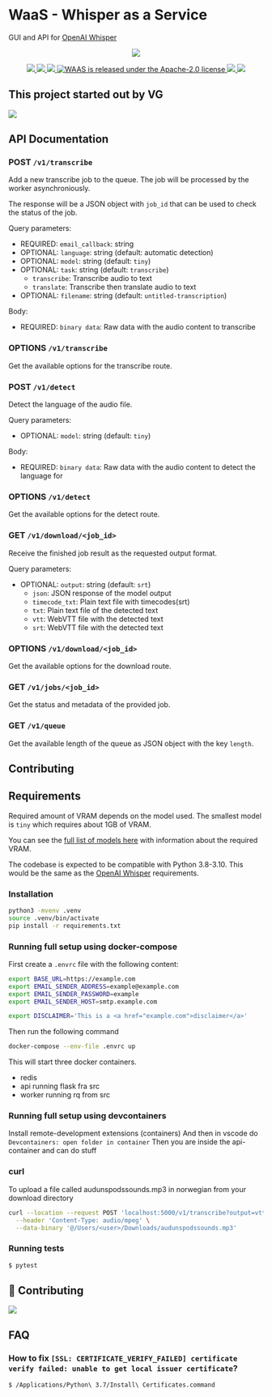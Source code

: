 # WaaS - Whisper as a Service

GUI and API for [OpenAI Whisper](https://github.com/openai/whisper)

<div align="center">
  <img src="https://user-images.githubusercontent.com/195266/218677028-632f0a49-c089-486a-ad7f-418c07214876.png" />
</div>

<p align="center">
  <a href="https://github.com/schibsted/WAAS/graphs/contributors">
      <img src="https://img.shields.io/github/contributors/schibsted/WAAS?style=for-the-badge"/>
  </a>
  <a href="https://github.com/schibsted/WAAS/stargazers">
      <img src="https://img.shields.io/github/stars/schibsted/WAAS?style=for-the-badge"/>
  </a>
  <a href="https://github.com/schibsted/WAAS/network/members">
      <img src="https://img.shields.io/github/forks/schibsted/WAAS?style=for-the-badge"/>
  </a>
  <a href="https://github.com/schibsted/WAAS/blob/main/LICENSE">
    <img src="https://img.shields.io/github/license/schibsted/WAAS?style=for-the-badge" alt="WAAS is released under the Apache-2.0 license" />
  </a>
  <a href="https://github.com/schibsted/WAAS/issues?q=is:issue+sort:updated-desc+is:open">
    <img src="https://img.shields.io/github/issues-raw/schibsted/WAAS?style=for-the-badge" />
  </a>
  <a href="https://github.com/schibsted/WAAS/issues?q=is:issue+sort:updated-desc+is:closed">
    <img src="https://img.shields.io/github/issues-closed-raw/schibsted/WAAS?style=for-the-badge" />
  </a>
</p>

## This project started out by VG

<img src="https://imbo.vgc.no/s/rUWUC9P" />

## API Documentation

### POST `/v1/transcribe`

Add a new transcribe job to the queue. The job will be processed by the worker asynchroniously.

The response will be a JSON object with `job_id` that can be used to check the status of the job.

Query parameters:

- REQUIRED: `email_callback`: string
- OPTIONAL: `language`: string (default: automatic detection)
- OPTIONAL: `model`: string (default: `tiny`)
- OPTIONAL: `task`: string (default: `transcribe`)
  - `transcribe`: Transcribe audio to text
  - `translate`: Transcribe then translate audio to text
- OPTIONAL: `filename`: string (default: `untitled-transcription`)

Body:

- REQUIRED: `binary data`: Raw data with the audio content to transcribe

### OPTIONS `/v1/transcribe`

Get the available options for the transcribe route.

### POST `/v1/detect`

Detect the language of the audio file.

Query parameters:

- OPTIONAL: `model`: string (default: `tiny`)

Body:

- REQUIRED: `binary data`: Raw data with the audio content to detect the language for

### OPTIONS `/v1/detect`

Get the available options for the detect route.

### GET `/v1/download/<job_id>`

Receive the finished job result as the requested output format.

Query parameters:

- OPTIONAL: `output`: string (default: `srt`)
  - `json`: JSON response of the model output
  - `timecode_txt`: Plain text file with timecodes(srt)
  - `txt`: Plain text file of the detected text
  - `vtt`: WebVTT file with the detected text
  - `srt`: WebVTT file with the detected text

### OPTIONS `/v1/download/<job_id>`

Get the available options for the download route.

### GET `/v1/jobs/<job_id>`

Get the status and metadata of the provided job.

### GET `/v1/queue`

Get the available length of the queue as JSON object with the key `length`.

## Contributing

## Requirements

Required amount of VRAM depends on the model used. The smallest model is `tiny` which requires about 1GB of VRAM.

You can see the [full list of models here](https://github.com/openai/whisper#available-models-and-languages) with information about the required VRAM.

The codebase is expected to be compatible with Python 3.8-3.10. This would be the same as the [OpenAI Whisper](https://github.com/openai/whisper#setup) requirements.

### Installation

```sh
python3 -mvenv .venv
source .venv/bin/activate
pip install -r requirements.txt
```

### Running full setup using docker-compose

First create a `.envrc` file with the following content:

```sh
export BASE_URL=https://example.com
export EMAIL_SENDER_ADDRESS=example@example.com
export EMAIL_SENDER_PASSWORD=example
export EMAIL_SENDER_HOST=smtp.example.com

export DISCLAIMER='This is a <a href="example.com">disclaimer</a>'
```

Then run the following command

```sh
docker-compose --env-file .envrc up
```

This will start three docker containers.

- redis
- api running flask fra src
- worker running rq from src

### Running full setup using devcontainers

Install remote-development extensions (containers)
And then in vscode do `Devcontainers: open folder in container`
Then you are inside the api-container and can do stuff

### curl

To upload a file called audunspodssounds.mp3 in norwegian from your download directory

```sh
curl --location --request POST 'localhost:5000/v1/transcribe?output=vtt' \
  --header 'Content-Type: audio/mpeg' \
  --data-binary '@/Users/<user>/Downloads/audunspodssounds.mp3'
```

### Running tests

```bash
$ pytest
```

## 🥳 Contributing

<a href="https://github.com/schibsted/WAAS/graphs/contributors">
  <img src="https://contrib.rocks/image?repo=schibsted/WAAS" />
</a>

## FAQ

### How to fix `[SSL: CERTIFICATE_VERIFY_FAILED] certificate verify failed: unable to get local issuer certificate`?

```sh
$ /Applications/Python\ 3.7/Install\ Certificates.command
```
